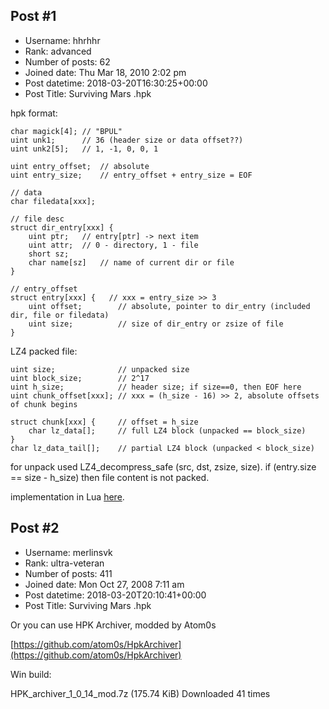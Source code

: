 ## Post #1
- Username: hhrhhr
- Rank: advanced
- Number of posts: 62
- Joined date: Thu Mar 18, 2010 2:02 pm
- Post datetime: 2018-03-20T16:30:25+00:00
- Post Title: Surviving Mars .hpk

hpk format:

```
char magick[4]; // "BPUL"
uint unk1;      // 36 (header size or data offset??)
uint unk2[5];   // 1, -1, 0, 0, 1

uint entry_offset;  // absolute
uint entry_size;    // entry_offset + entry_size = EOF

// data
char filedata[xxx];

// file desc
struct dir_entry[xxx] {
    uint ptr;   // entry[ptr] -> next item
    uint attr;  // 0 - directory, 1 - file
    short sz;
    char name[sz]   // name of current dir or file
}

// entry_offset
struct entry[xxx] {   // xxx = entry_size >> 3
    uint offset;        // absolute, pointer to dir_entry (included dir, file or filedata)
    uint size;          // size of dir_entry or zsize of file
}
```


LZ4 packed file:

```
uint size;              // unpacked size
uint block_size;        // 2^17
uint h_size;            // header size; if size==0, then EOF here
uint chunk_offset[xxx]; // xxx = (h_size - 16) >> 2, absolute offsets of chunk begins

struct chunk[xxx] {     // offset = h_size
    char lz_data[];     // full LZ4 block (unpacked == block_size)
}
char lz_data_tail[];    // partial LZ4 block (unpacked < block_size)
```


for unpack used LZ4_decompress_safe (src, dst, zsize, size). if (entry.size == size - h_size) then file content is not packed.

implementation in Lua [here](https://github.com/hhrhhr/Lua-utils-for-Surviving-Mars).
## Post #2
- Username: merlinsvk
- Rank: ultra-veteran
- Number of posts: 411
- Joined date: Mon Oct 27, 2008 7:11 am
- Post datetime: 2018-03-20T20:10:41+00:00
- Post Title: Surviving Mars .hpk

Or you can use HPK Archiver, modded by Atom0s

[https://github.com/atom0s/HpkArchiver](https://github.com/atom0s/HpkArchiver)

Win build: 

 HPK_archiver_1_0_14_mod.7z
(175.74 KiB) Downloaded 41 times
